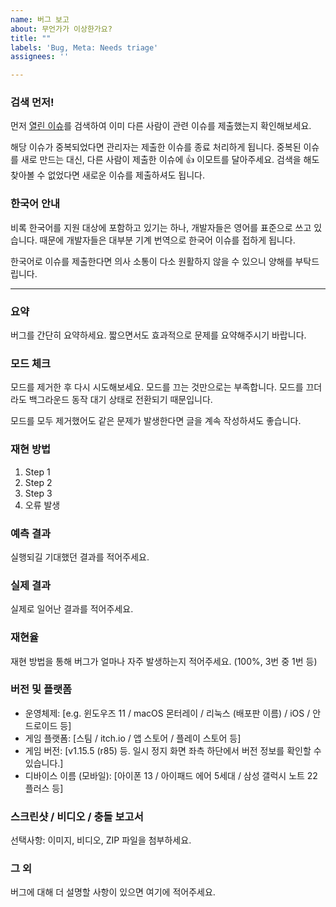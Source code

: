 ```yaml
---
name: 버그 보고
about: 무언가가 이상한가요?
title: ""
labels: 'Bug, Meta: Needs triage'
assignees: ''

---
```


### 검색 먼저!

먼저 [열린 이슈](https://github.com/7thbeatgames/adofai/issues?q=is%3Aissue+is%3Aopen)를 검색하여 이미 다른 사람이 관련 이슈를 제출했는지 확인해보세요.

해당 이슈가 중복되었다면 관리자는 제출한 이슈를 종료 처리하게 됩니다. 중복된 이슈를 새로 만드는 대신, 다른 사람이 제출한 이슈에 👍 이모트를 달아주세요. 검색을 해도 찾아볼 수 없었다면 새로운 이슈를 제출하셔도 됩니다.

### 한국어 안내

비록 한국어를 지원 대상에 포함하고 있기는 하나, 개발자들은 영어를 표준으로 쓰고 있습니다. 때문에 개발자들은 대부분 기계 번역으로 한국어 이슈를 접하게 됩니다.

한국어로 이슈를 제출한다면 의사 소통이 다소 원활하지 않을 수 있으니 양해를 부탁드립니다.

---

### 요약
버그를 간단히 요약하세요. 짧으면서도 효과적으로 문제를 요약해주시기 바랍니다.

### 모드 체크
모드를 제거한 후 다시 시도해보세요. 모드를 끄는 것만으로는 부족합니다. 모드를 끄더라도 백그라운드 동작 대기 상태로 전환되기 때문입니다. 

모드를 모두 제거했어도 같은 문제가 발생한다면 글을 계속 작성하셔도 좋습니다.

### 재현 방법
1. Step 1
2. Step 2
3. Step 3
4. 오류 발생

### 예측 결과
실행되길 기대했던 결과를 적어주세요.

### 실제 결과
실제로 일어난 결과를 적어주세요.

### 재현율
재현 방법을 통해 버그가 얼마나 자주 발생하는지 적어주세요. (100%, 3번 중 1번 등)

### 버전 및 플랫폼
- 운영체제: [e.g. 윈도우즈 11 / macOS 몬터레이 / 리눅스 (배포판 이름) / iOS / 안드로이드 등]
- 게임 플랫폼: [스팀 / itch.io / 앱 스토어 / 플레이 스토어 등]
- 게임 버전: [v1.15.5 (r85) 등. 일시 정지 화면 좌측 하단에서 버전 정보를 확인할 수 있습니다.]
- 디바이스 이름 (모바일): [아이폰 13 / 아이패드 에어 5세대 / 삼성 갤럭시 노트 22 플러스 등]

### 스크린샷 / 비디오 / 충돌 보고서
선택사항: 이미지, 비디오, ZIP 파일을 첨부하세요.

### 그 외
버그에 대해 더 설명할 사항이 있으면 여기에 적어주세요.
